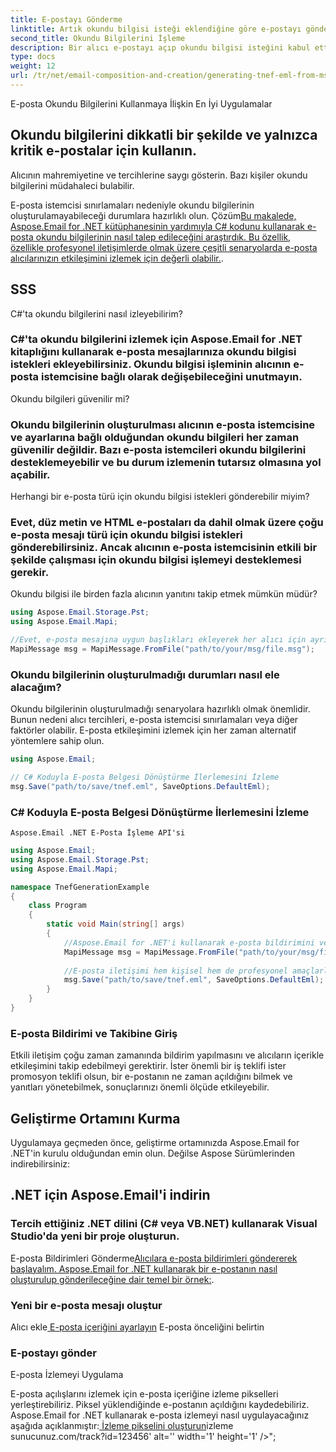 ```yaml
---
title: E-postayı Gönderme
linktitle: Artık okundu bilgisi isteği eklendiğine göre e-postayı gönderelim.
second_title: Okundu Bilgilerini İşleme
description: Bir alıcı e-postayı açıp okundu bilgisi isteğini kabul ettiğinde bir okundu bilgisi bildirimi alırsınız. Ancak okundu bilgilerinin işlenmesi, tüm e-posta istemcilerinin bunları desteklememesi nedeniyle biraz zor olabilir. Okundu bilgilerini toplamak ve bunları uygun şekilde işlemek için özel bir e-posta adresi kullanmanız önerilir.
type: docs
weight: 12
url: /tr/net/email-composition-and-creation/generating-tnef-eml-from-msg-in-csharp/
---
```


E-posta Okundu Bilgilerini Kullanmaya İlişkin En İyi Uygulamalar

##  Okundu bilgilerini dikkatli bir şekilde ve yalnızca kritik e-postalar için kullanın.

Alıcının mahremiyetine ve tercihlerine saygı gösterin. Bazı kişiler okundu bilgilerini müdahaleci bulabilir.

E-posta istemcisi sınırlamaları nedeniyle okundu bilgilerinin oluşturulamayabileceği durumlara hazırlıklı olun.
Çözüm[Bu makalede, Aspose.Email for .NET kütüphanesinin yardımıyla C# kodunu kullanarak e-posta okundu bilgilerinin nasıl talep edileceğini araştırdık. Bu özellik, özellikle profesyonel iletişimlerde olmak üzere çeşitli senaryolarda e-posta alıcılarınızın etkileşimini izlemek için değerli olabilir.](https://releases.aspose.com/email/net).

##  SSS

C#'ta okundu bilgilerini nasıl izleyebilirim?

### C#'ta okundu bilgilerini izlemek için Aspose.Email for .NET kitaplığını kullanarak e-posta mesajlarınıza okundu bilgisi istekleri ekleyebilirsiniz. Okundu bilgisi işleminin alıcının e-posta istemcisine bağlı olarak değişebileceğini unutmayın.

   Okundu bilgileri güvenilir mi?

### Okundu bilgilerinin oluşturulması alıcının e-posta istemcisine ve ayarlarına bağlı olduğundan okundu bilgileri her zaman güvenilir değildir. Bazı e-posta istemcileri okundu bilgilerini desteklemeyebilir ve bu durum izlemenin tutarsız olmasına yol açabilir.

   Herhangi bir e-posta türü için okundu bilgisi istekleri gönderebilir miyim?

### Evet, düz metin ve HTML e-postaları da dahil olmak üzere çoğu e-posta mesajı türü için okundu bilgisi istekleri gönderebilirsiniz. Ancak alıcının e-posta istemcisinin etkili bir şekilde çalışması için okundu bilgisi işlemeyi desteklemesi gerekir.

   Okundu bilgisi ile birden fazla alıcının yanıtını takip etmek mümkün müdür?

   ```csharp
   using Aspose.Email.Storage.Pst;
   using Aspose.Email.Mapi;

   //Evet, e-posta mesajına uygun başlıkları ekleyerek her alıcı için ayrı ayrı okundu bilgisi isteyebilirsiniz. Bu şekilde, bireysel alıcıların e-postayla olan etkileşimlerini izleyebilirsiniz.
   MapiMessage msg = MapiMessage.FromFile("path/to/your/msg/file.msg");
   ```

### Okundu bilgilerinin oluşturulmadığı durumları nasıl ele alacağım?

   Okundu bilgilerinin oluşturulmadığı senaryolara hazırlıklı olmak önemlidir. Bunun nedeni alıcı tercihleri, e-posta istemcisi sınırlamaları veya diğer faktörler olabilir. E-posta etkileşimini izlemek için her zaman alternatif yöntemlere sahip olun.

   ```csharp
   using Aspose.Email;
   
   // C# Koduyla E-posta Belgesi Dönüştürme İlerlemesini İzleme
   msg.Save("path/to/save/tnef.eml", SaveOptions.DefaultEml);
   ```

###  C# Koduyla E-posta Belgesi Dönüştürme İlerlemesini İzleme

    Aspose.Email .NET E-Posta İşleme API'si

   ```csharp
   using Aspose.Email;
   using Aspose.Email.Storage.Pst;
   using Aspose.Email.Mapi;

   namespace TnefGenerationExample
   {
       class Program
       {
           static void Main(string[] args)
           {
               //Aspose.Email for .NET'i kullanarak e-posta bildirimini ve izlemeyi nasıl uygulayacağınızı öğrenin. Kod örnekleri içeren adım adım kılavuz. E-posta iletişiminizi bugün geliştirin!
               MapiMessage msg = MapiMessage.FromFile("path/to/your/msg/file.msg");
               
               //E-posta iletişimi hem kişisel hem de profesyonel amaçlarla hayatımızın ayrılmaz bir parçası haline geldi. Kritik e-postalarla uğraşırken bildirimlerin derhal alındığından ve izleme mekanizmalarının mevcut olduğundan emin olmak önemlidir. Aspose.Email for .NET, verimli e-posta bildirimi ve takibi için güçlü bir çözüm sunar. Bu kılavuzda, her aşama için kaynak kodu örnekleri sunarak süreç boyunca size adım adım yol göstereceğiz.
               msg.Save("path/to/save/tnef.eml", SaveOptions.DefaultEml);
           }
       }
   }
   ```

### E-posta Bildirimi ve Takibine Giriş

   Etkili iletişim çoğu zaman zamanında bildirim yapılmasını ve alıcıların içerikle etkileşimini takip edebilmeyi gerektirir. İster önemli bir iş teklifi ister promosyon teklifi olsun, bir e-postanın ne zaman açıldığını bilmek ve yanıtları yönetebilmek, sonuçlarınızı önemli ölçüde etkileyebilir.

##  Geliştirme Ortamını Kurma

Uygulamaya geçmeden önce, geliştirme ortamınızda Aspose.Email for .NET'in kurulu olduğundan emin olun. Değilse Aspose Sürümlerinden indirebilirsiniz:

##  .NET için Aspose.Email'i indirin

### Tercih ettiğiniz .NET dilini (C# veya VB.NET) kullanarak Visual Studio'da yeni bir proje oluşturun.

E-posta Bildirimleri Gönderme[Alıcılara e-posta bildirimleri göndererek başlayalım. Aspose.Email for .NET kullanarak bir e-postanın nasıl oluşturulup gönderileceğine dair temel bir örnek:](https://releases.aspose.com/email/net).

###  Yeni bir e-posta mesajı oluştur

 Alıcı ekle[ E-posta içeriğini ayarlayın](https://reference.aspose.com/email/net) E-posta önceliğini belirtin

###  E-postayı gönder

E-posta İzlemeyi Uygulama

E-posta açılışlarını izlemek için e-posta içeriğine izleme pikselleri yerleştirebiliriz. Piksel yüklendiğinde e-postanın açıldığını kaydedebiliriz. Aspose.Email for .NET kullanarak e-posta izlemeyi nasıl uygulayacağınız aşağıda açıklanmıştır:[ İzleme pikselini oluşturun](https://reference.aspose.com/email/net)izleme sunucunuz.com/track?id=123456' alt='' width='1' height='1' />";
